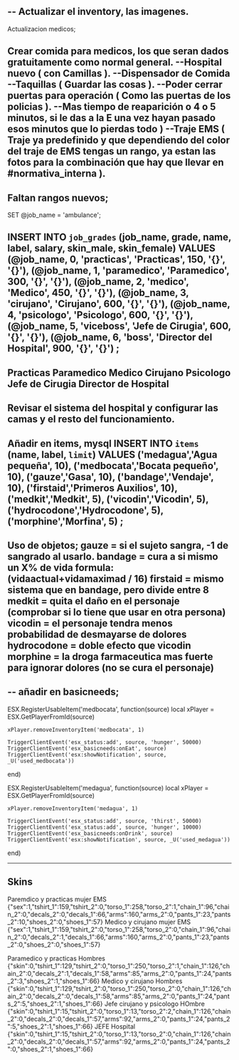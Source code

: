  --
 Actualizar el inventory, las imagenes.
 --
 Actualizacion medicos;
 
 Crear comida para medicos, los que seran dados gratuitamente como normal general.
 --Hospital nuevo ( con Camillas ).
 --Dispensador de Comida 
 --Taquillas ( Guardar las cosas ).
 --Poder cerrar puertas para operación ( Como las puertas de los policias ).
 --Mas tiempo de reaparición o 4 o 5 minutos, si le das a la E una vez hayan pasado esos minutos que lo pierdas todo )
 --Traje EMS ( Traje ya predefinido y que dependiendo del color del traje de EMS tengas un rango, ya estan las fotos para la combinación que hay que llevar en #normativa_interna ).
 -------------------------------------------
 Faltan rangos nuevos;
 -------------------------------------------
SET @job_name = 'ambulance';

INSERT INTO `job_grades` (job_name, grade, name, label, salary, skin_male, skin_female) VALUES
  (@job_name, 0, 'practicas', 'Practicas', 150, '{}', '{}'),
  (@job_name, 1, 'paramedico', 'Paramedico', 300, '{}', '{}'),
  (@job_name, 2, 'medico', 'Medico', 450, '{}', '{}'),
  (@job_name, 3, 'cirujano', 'Cirujano', 600, '{}', '{}'),
  (@job_name, 4, 'psicologo', 'Psicologo', 600, '{}', '{}'),
  (@job_name, 5, 'viceboss', 'Jefe de Cirugia', 600, '{}', '{}'),
  (@job_name, 6, 'boss', 'Director del Hospital', 900, '{}', '{}')
;
 -------------------------------------------
Practicas 
Paramedico
Medico
Cirujano
Psicologo
Jefe de Cirugia
Director de Hospital
--------------------------------------------
Revisar el sistema del hospital y configurar las camas y el resto del funcionamiento.
 ---------------------------
 Añadir en items, mysql
 INSERT INTO `items` (name, label, `limit`) VALUES
 	('medagua','Agua pequeña', 10),
	('medbocata','Bocata pequeño', 10),
	('gauze','Gasa', 10),
	('bandage','Vendaje', 10),
	('firstaid','Primeros Auxilios', 10),
	('medkit','Medkit', 5),
	('vicodin','Vicodin', 5),
	('hydrocodone','Hydrocodone', 5),
	('morphine','Morfina', 5)
;
 ---------------------------
 Uso de objetos;
gauze = si el sujeto sangra, -1 de sangrado al usarlo.
bandage = cura a si mismo un X% de vida formula:(vidaactual+vidamaximad / 16)
firstaid = mismo sistema que en bandage, pero divide entre 8
medkit = quita el daño en el personaje (comprobar si lo tiene que usar en otra persona)
vicodin = el personaje tendra menos probabilidad de desmayarse de dolores
hydrocodone = doble efecto que vicodin 
morphine = la droga farmaceutica mas fuerte para ignorar dolores (no se cura el personaje)
 ---------------------------
 -- añadir en basicneeds;
 ---------------------------
 ESX.RegisterUsableItem('medbocata', function(source)
	local xPlayer = ESX.GetPlayerFromId(source)

	xPlayer.removeInventoryItem('medbocata', 1)

	TriggerClientEvent('esx_status:add', source, 'hunger', 50000)
	TriggerClientEvent('esx_basicneeds:onEat', source)
	TriggerClientEvent('esx:showNotification', source, _U('used_medbocata'))
end)

ESX.RegisterUsableItem('medagua', function(source)
	local xPlayer = ESX.GetPlayerFromId(source)

	xPlayer.removeInventoryItem('medagua', 1)

	TriggerClientEvent('esx_status:add', source, 'thirst', 50000)
	TriggerClientEvent('esx_status:add', source, 'hunger', 10000)
	TriggerClientEvent('esx_basicneeds:onDrink', source)
	TriggerClientEvent('esx:showNotification', source, _U('used_medagua'))
end)

------------------------
Skins
------------------------
Paremdico y practicas mujer EMS
{"sex":1,"tshirt_1":159,"tshirt_2":0,"torso_1":258,"torso_2":1,"chain_1":96,"chain_2":0,"decals_2":0,"decals_1":66,"arms":160,"arms_2":0,"pants_1":23,"pants_2":10,"shoes_2":0,"shoes_1":57}
Medico y cirujano mujer EMS
{"sex":1,"tshirt_1":159,"tshirt_2":0,"torso_1":258,"torso_2":0,"chain_1":96,"chain_2":0,"decals_2":1,"decals_1":66,"arms":160,"arms_2":0,"pants_1":23,"pants_2":0,"shoes_2":0,"shoes_1":57}


Paramedico y practicas Hombres
{"skin":0,"tshirt_1":129,"tshirt_2":0,"torso_1":250,"torso_2":1,"chain_1":126,"chain_2":0,"decals_2":1,"decals_1":58,"arms":85,"arms_2":0,"pants_1":24,"pants_2":3,"shoes_2":1,"shoes_1":66}
Medico y cirujano Hombres
{"skin":0,"tshirt_1":129,"tshirt_2":0,"torso_1":250,"torso_2":0,"chain_1":126,"chain_2":0,"decals_2":0,"decals_1":58,"arms":85,"arms_2":0,"pants_1":24,"pants_2":5,"shoes_2":1,"shoes_1":66}
Jefe cirujano y psicologo HOmbre
{"skin":0,"tshirt_1":15,"tshirt_2":0,"torso_1":13,"torso_2":2,"chain_1":126,"chain_2":0,"decals_2":0,"decals_1":57,"arms":92,"arms_2":0,"pants_1":24,"pants_2":5,"shoes_2":1,"shoes_1":66}
JEFE Hospital
{"skin":0,"tshirt_1":15,"tshirt_2":0,"torso_1":13,"torso_2":0,"chain_1":126,"chain_2":0,"decals_2":0,"decals_1":57,"arms":92,"arms_2":0,"pants_1":24,"pants_2":0,"shoes_2":1,"shoes_1":66}